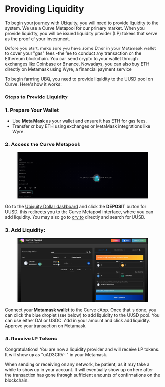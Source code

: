 # Providing Liquidity

To begin your journey with Ubiquity, you will need to provide liquidity to the system. We use a Curve Metapool for our primary market. When you provide liquidity, you will be issued liquidity provider (LP) tokens that serve as the proof of your investment.

Before you start, make sure you have some Ether in your Metamask wallet to cover your "gas" fees -the fee to conduct any transaction on the Ethereum blockchain. You can send crypto to your wallet through exchanges like Coinbase or Binance. Nowadays, you can also buy ETH directly on Metamask using Wyre, a financial payment service.

To begin farming UBQ, you need to provide liquidity to the UUSD pool on Curve. Here's how it works:

### **Steps to Provide Liquidity**

### **1. Prepare Your Wallet**

* Use **Meta Mask** as your wallet and ensure it has ETH for gas fees.
* Transfer or buy ETH using exchanges or MetaMask integrations like Wyre.

### 2. **Access the Curve Metapool:**

<figure><img src="../.gitbook/assets/image (2).png" alt=""><figcaption></figcaption></figure>

Go to the  [Ubiquity Dollar dashboard](http://uad.ubq.fi/) and click the **DEPOSIT** button for UUSD. this redirects you to the Curve Metapool interface, where you can add liquidity. You may also go to [crv.to](http://crv.to/) directly and search for UUSD.

### 3. Add Liquidity:

<figure><img src="../.gitbook/assets/image (1) (1) (1) (1) (1).png" alt=""><figcaption></figcaption></figure>

Connect your **Metamask wallet** to the Curve dApp. Once that is done, you can click the blue droplet (see below) to add liquidity to the UUSD pool. You can use either DAI or USDC. Add in your amount and click add liquidity. Approve your transaction on Metamask.

### 4. Receive LP Tokens

Congratulations! You are now a liquidity provider and will receive LP tokens. It will show up as "uAD3CRV-f" in your Metamask.

When sending or receiving on any network, be patient, as it may take a while to show up in your account. It will eventually show up on here after the transaction has gone through sufficient amounts of confirmations on the blockchain.

